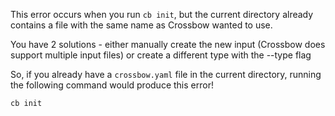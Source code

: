 This error occurs when you run `cb init`, but the current directory already 
 contains a file with the same name as Crossbow wanted to use.
  
You have 2 solutions - either manually create the new input (Crossbow does support multiple input
files) or create a different type with the --type flag

So, if you already have a `crossbow.yaml` file in the current directory, running the following 
command would produce this error!

```bash
cb init
```